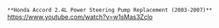 



`**Honda Accord 2.4L Power Steering Pump Replacement (2003-2007)**`  
https://www.youtube.com/watch?v=w1sMas3Zclo   

